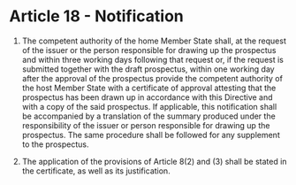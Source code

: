 # Article 18 - Notification


1. The competent authority of the home Member State shall, at the request of the issuer or the person responsible for drawing up the prospectus and within three working days following that request or, if the request is submitted together with the draft prospectus, within one working day after the approval of the prospectus provide the competent authority of the host Member State with a certificate of approval attesting that the prospectus has been drawn up in accordance with this Directive and with a copy of the said prospectus. If applicable, this notification shall be accompanied by a translation of the summary produced under the responsibility of the issuer or person responsible for drawing up the prospectus. The same procedure shall be followed for any supplement to the prospectus.

2. The application of the provisions of Article 8(2) and (3) shall be stated in the certificate, as well as its justification.

